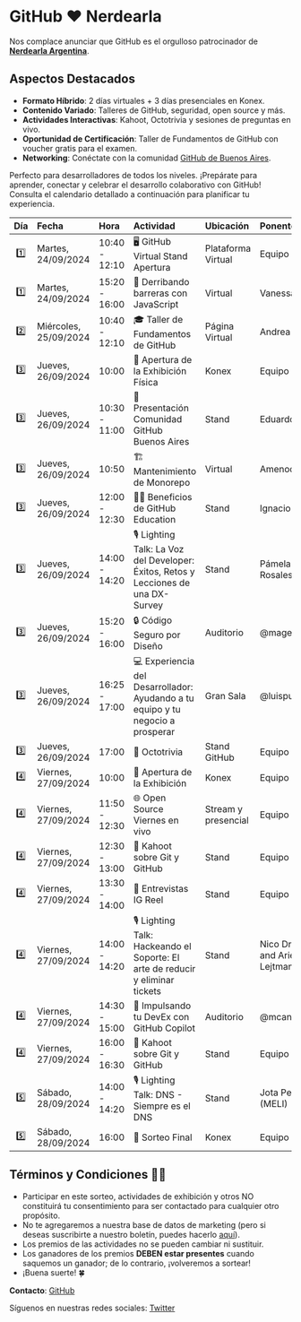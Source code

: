 # GitHub ❤️ Nerdearla

Nos complace anunciar que GitHub es el orgulloso patrocinador de **[Nerdearla Argentina](https://nerdear.la/en/)**.

## Aspectos Destacados

- **Formato Híbrido**: 2 días virtuales + 3 días presenciales en Konex.
- **Contenido Variado**: Talleres de GitHub, seguridad, open source y más.
- **Actividades Interactivas**: Kahoot, Octotrivia y sesiones de preguntas en vivo.
- **Oportunidad de Certificación**: Taller de Fundamentos de GitHub con voucher gratis para el examen.
- **Networking**: Conéctate con la comunidad [GitHub de Buenos Aires](https://www.meetup.com/gittogether-buenos-aires/).

Perfecto para desarrolladores de todos los niveles. ¡Prepárate para aprender, conectar y celebrar el desarrollo colaborativo con GitHub! Consulta el calendario detallado a continuación para planificar tu experiencia.

| Día | Fecha | Hora | Actividad | Ubicación | Ponente |
|:---:|:------|:-----|:----------|:----------|:--------|
| 1️⃣ | Martes, 24/09/2024 | 10:40 - 12:10 | 🖥️ GitHub Virtual Stand Apertura | Plataforma Virtual | Equipo GitHub |
| 1️⃣ | Martes, 24/09/2024 | 15:20 - 16:00 | 🚀 Derribando barreras con JavaScript | Virtual | VanessaMarely |
| 2️⃣ | Miércoles, 25/09/2024 | 10:40 - 12:10 | 🎓 Taller de Fundamentos de GitHub | Página Virtual | Andrea |
| 3️⃣ | Jueves, 26/09/2024 | 10:00 | 🎉 Apertura de la Exhibición Física | Konex | Equipo GitHub |
| 3️⃣ | Jueves, 26/09/2024 | 10:30 - 11:00 | 🤝 Presentación Comunidad GitHub Buenos Aires | Stand | Eduardo Spotti |
| 3️⃣ | Jueves, 26/09/2024 | 10:50 | 🏗️ Mantenimiento de Monorepo | Virtual | Amenocal |
| 3️⃣ | Jueves, 26/09/2024 | 12:00 - 12:30 | 👩‍🎓 Beneficios de GitHub Education | Stand | Ignacio Palma |
| 3️⃣ | Jueves, 26/09/2024 | 14:00 - 14:20 | 🎙 Lighting Talk: La Voz del Developer: Éxitos, Retos y Lecciones de una DX-Survey | Stand | Pámela Rosales (MELI) |
| 3️⃣ | Jueves, 26/09/2024 | 15:20 - 16:00 | 🔒 Código Seguro por Diseño | Auditorio | @mageroni |
| 3️⃣ | Jueves, 26/09/2024 | 16:25 - 17:00 | 💻 Experiencia del Desarrollador: Ayudando a tu equipo y tu negocio a prosperar | Gran Sala | @luispujols |
| 3️⃣ | Jueves, 26/09/2024 | 17:00 | 🐙 Octotrivia | Stand GitHub | Equipo GitHub |
| 4️⃣ | Viernes, 27/09/2024 | 10:00 | 🎉 Apertura de la Exhibición | Konex | Equipo GitHub |
| 4️⃣ | Viernes, 27/09/2024 | 11:50 - 12:30 | 🌐 Open Source Viernes en vivo | Stream y presencial | Equipo GitHub |
| 4️⃣ | Viernes, 27/09/2024 | 12:30 - 13:00 | 🧠 Kahoot sobre Git y GitHub | Stand | Equipo GitHub |
| 4️⃣ | Viernes, 27/09/2024 | 13:30 - 14:00 | 📱 Entrevistas IG Reel | Stand | Equipo GitHub |
| 4️⃣ | Viernes, 27/09/2024 | 14:00 - 14:20 | 🎙 Lighting Talk: Hackeando el Soporte: El arte de reducir y eliminar tickets | Stand | Nico Driussi and Ariel Lejtman (MELI) |
| 4️⃣ | Viernes, 27/09/2024 | 14:30 - 15:00 | 🚀 Impulsando tu DevEx con GitHub Copilot | Auditorio | @mcantu |
| 4️⃣ | Viernes, 27/09/2024 | 16:00 - 16:30 | 🧠 Kahoot sobre Git y GitHub | Stand | Equipo GitHub |
| 5️⃣ | Sábado, 28/09/2024 | 14:00 - 14:20 | 🎙 Lighting Talk: DNS - Siempre es el DNS | Stand | Jota Perez (MELI) |
| 5️⃣ | Sábado, 28/09/2024 | 16:00 | 🎁 Sorteo Final | Konex | Equipo GitHub |


## Términos y Condiciones ✍🏽

- Participar en este sorteo, actividades de exhibición y otros NO constituirá tu consentimiento para ser contactado para cualquier otro propósito.
- No te agregaremos a nuestra base de datos de marketing (pero si deseas suscribirte a nuestro boletín, puedes hacerlo [aquí](https://resources.github.com/newsletter/)).
- Los premios de las actividades no se pueden cambiar ni sustituir.
- Los ganadores de los premios **DEBEN estar presentes** cuando saquemos un ganador; de lo contrario, ¡volveremos a sortear!
- ¡Buena suerte! 🍀

**Contacto**: [GitHub](https://github.com/contact)

Síguenos en nuestras redes sociales: [Twitter](https://twitter.com/githubcommunity)
